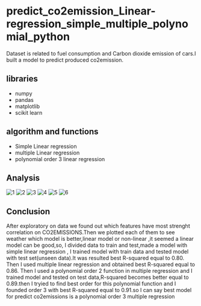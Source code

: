 # predict_co2emission_Linear-regression_simple_multiple_polynomial_python
Dataset is related to fuel consumption and Carbon dioxide emission of cars.I built a model to predict  produced co2emission.
## libraries
- numpy
- pandas
- matplotlib
- scikit learn
## algorithm and functions
- Simple Linear regression
- multiple Linear regression
- polynomial order 3 linear regression
## Analysis
![1](https://user-images.githubusercontent.com/56628918/87323327-ecc93c00-c52e-11ea-9252-53ae9877c621.png)
![2](https://user-images.githubusercontent.com/56628918/87323433-09657400-c52f-11ea-9dc9-cdf52217a162.png)
![3](https://user-images.githubusercontent.com/56628918/87323459-15e9cc80-c52f-11ea-9083-0c818e6f762a.png)
![4](https://user-images.githubusercontent.com/56628918/87323488-21d58e80-c52f-11ea-9c34-bfc51722728d.png)
![5](https://user-images.githubusercontent.com/56628918/87323535-33b73180-c52f-11ea-8d8f-33ee13b2c167.png)
![6](https://user-images.githubusercontent.com/56628918/87323568-3d409980-c52f-11ea-8f41-2c2261529157.png)

## Conclusion
After exploratory on data we found out which features have most strenght correlation on CO2EMISSIONS.Then we plotted each of them to see weather which model is better,linear model or non-linear ,it seemed a linear model can be good,so, I divided data to train and test,made a model with simple linear regression , I trained model with train data and tested model with test set(unseen data).It was resulted best R-squared equal to 0.80. Then I used multiple linear regression and obtained best R-squared equal to 0.86. Then I used a polynomial order 2 function in multiple regression and I trained model and tested on test data,R-squared becomes better equal to 0.89.then I tryied to find best order for this polynomial function and I founded order 3 with best R-squared equal to 0.91.so I can say best model for predict co2emissions is a polynomial order 3 multiple regression
